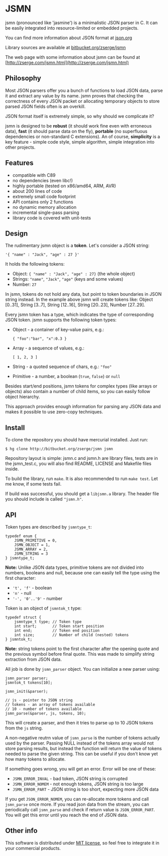 # JSMN

jsmn \(pronounced like 'jasmine'\) is a minimalistic JSON parser in C. It can be easily integrated into resource-limited or embedded projects.

You can find more information about JSON format at [json.org](http://www.json.org/)

Library sources are available at [bitbucket.org/zserge/jsmn](https://bitbucket.org/zserge/jsmn/wiki/Home)

The web page with some information about jsmn can be found at [http://zserge.com/jsmn.html](http://zserge.com/jsmn.html)

## Philosophy

Most JSON parsers offer you a bunch of functions to load JSON data, parse it and extract any value by its name. jsmn proves that checking the correctness of every JSON packet or allocating temporary objects to store parsed JSON fields often is an overkill.

JSON format itself is extremely simple, so why should we complicate it?

jsmn is designed to be **robust** \(it should work fine even with erroneous data\), **fast** \(it should parse data on the fly\), **portable** \(no superfluous dependencies or non-standard C extensions\). An of course, **simplicity** is a key feature - simple code style, simple algorithm, simple integration into other projects.

## Features

* compatible with C89
* no dependencies \(even libc!\)
* highly portable \(tested on x86/amd64, ARM, AVR\)
* about 200 lines of code
* extremely small code footprint
* API contains only 2 functions
* no dynamic memory allocation
* incremental single-pass parsing
* library code is covered with unit-tests

## Design

The rudimentary jsmn object is a **token**. Let's consider a JSON string:

```text
'{ "name" : "Jack", "age" : 27 }'
```

It holds the following tokens:

* Object: `{ "name" : "Jack", "age" : 27}` \(the whole object\)
* Strings: `"name"`, `"Jack"`, `"age"` \(keys and some values\)
* Number: `27`

In jsmn, tokens do not hold any data, but point to token boundaries in JSON string instead. In the example above jsmn will create tokens like: Object \[0..31\], String \[3..7\], String \[12..16\], String \[20..23\], Number \[27..29\].

Every jsmn token has a type, which indicates the type of corresponding JSON token. jsmn supports the following token types:

* Object - a container of key-value pairs, e.g.:

    `{ "foo":"bar", "x":0.3 }`

* Array - a sequence of values, e.g.:

    `[ 1, 2, 3 ]`

* String - a quoted sequence of chars, e.g.: `"foo"`
* Primitive - a number, a boolean \(`true`, `false`\) or `null`

Besides start/end positions, jsmn tokens for complex types \(like arrays or objects\) also contain a number of child items, so you can easily follow object hierarchy.

This approach provides enough information for parsing any JSON data and makes it possible to use zero-copy techniques.

## Install

To clone the repository you should have mercurial installed. Just run:

```text
$ hg clone http://bitbucket.org/zserge/jsmn jsmn
```

Repository layout is simple: jsmn.c and jsmn.h are library files, tests are in the jsmn\_test.c, you will also find README, LICENSE and Makefile files inside.

To build the library, run `make`. It is also recommended to run `make test`. Let me know, if some tests fail.

If build was successful, you should get a `libjsmn.a` library. The header file you should include is called `"jsmn.h"`.

## API

Token types are described by `jsmntype_t`:

```text
typedef enum {
    JSMN_PRIMITIVE = 0,
    JSMN_OBJECT = 1,
    JSMN_ARRAY = 2,
    JSMN_STRING = 3
} jsmntype_t;
```

**Note:** Unlike JSON data types, primitive tokens are not divided into numbers, booleans and null, because one can easily tell the type using the first character:

* `'t', 'f'` - boolean 
* `'n'` - null
* `'-', '0'..'9'` - number

Token is an object of `jsmntok_t` type:

```text
typedef struct {
    jsmntype_t type; // Token type
    int start;       // Token start position
    int end;         // Token end position
    int size;        // Number of child (nested) tokens
} jsmntok_t;
```

**Note:** string tokens point to the first character after the opening quote and the previous symbol before final quote. This was made to simplify string extraction from JSON data.

All job is done by `jsmn_parser` object. You can initialize a new parser using:

```text
jsmn_parser parser;
jsmntok_t tokens[10];

jsmn_init(&parser);

// js - pointer to JSON string
// tokens - an array of tokens available
// 10 - number of tokens available
jsmn_parse(&parser, js, tokens, 10);
```

This will create a parser, and then it tries to parse up to 10 JSON tokens from the `js` string.

A non-negative reutrn value of `jsmn_parse` is the number of tokens actually used by the parser. Passing NULL instead of the tokens array would not store parsing results, but instead the function will return the value of tokens needed to parse the given string. This can be useful if you don't know yet how many tokens to allocate.

If something goes wrong, you will get an error. Error will be one of these:

* `JSMN_ERROR_INVAL` - bad token, JSON string is corrupted
* `JSMN_ERROR_NOMEM` - not enough tokens, JSON string is too large
* `JSMN_ERROR_PART` - JSON string is too short, expecting more JSON data

If you get `JSON_ERROR_NOMEM`, you can re-allocate more tokens and call `jsmn_parse` once more. If you read json data from the stream, you can periodically call `jsmn_parse` and check if return value is `JSON_ERROR_PART`. You will get this error until you reach the end of JSON data.

## Other info

This software is distributed under [MIT license](http://www.opensource.org/licenses/mit-license.php), so feel free to integrate it in your commercial products.

